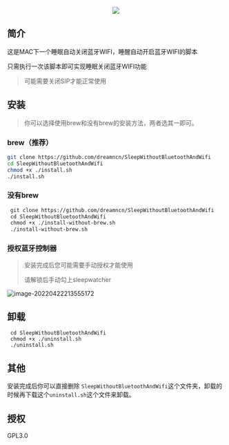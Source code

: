 
<p align="center">
<img src="https://socialify.git.ci/dreamncn/SleepWithoutBluetoothAndWifi/image?description=1&descriptionEditable=Mac%E4%B8%8B%E7%9D%A1%E7%9C%A0%E5%85%B3%E9%97%ADWIFI%E5%92%8C%E8%93%9D%E7%89%99&forks=1&issues=1&language=1&name=1&pattern=Brick%20Wall&pulls=1&stargazers=1&theme=Light">
</p>

## 简介

这是MAC下一个睡眠自动关闭蓝牙WIFI，睡醒自动开启蓝牙WIFI的脚本

只需执行一次该脚本即可实现睡眠关闭蓝牙WIFI功能

> 可能需要关闭SIP才能正常使用

## 安装

> 你可以选择使用brew和没有brew的安装方法，两者选其一即可。

### brew（**推荐**）

```sh
git clone https://github.com/dreamncn/SleepWithoutBluetoothAndWifi
cd SleepWithoutBluetoothAndWifi
chmod +x ./install.sh
./install.sh
```

### 没有brew

```sh
 git clone https://github.com/dreamncn/SleepWithoutBluetoothAndWifi
 cd SleepWithoutBluetoothAndWifi
 chmod +x ./install-without-brew.sh
 ./install-without-brew.sh
```

### 授权蓝牙控制器

> 安装完成后您可能需要手动授权才能使用
>
> 请解锁后手动勾上sleepwatcher

![image-20220422213555172](https://cdn.jsdelivr.net/gh/dreamncn/picBed@master/uPic/2022_04_22_21_35_55_1650634555_1650634555670_01k29l.png)

## 卸载

```
 cd SleepWithoutBluetoothAndWifi
 chmod +x ./uninstall.sh
 ./uninstall.sh
```

## 其他

安装完成后你可以直接删除 `SleepWithoutBluetoothAndWifi`这个文件夹，卸载的时候再下载这个`uninstall.sh`这个文件来卸载。

## 授权

GPL3.0